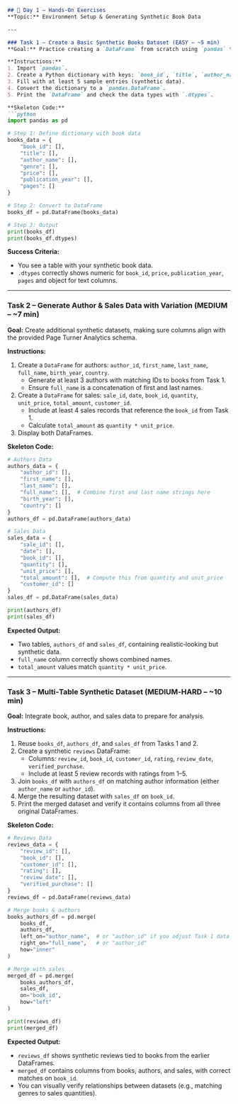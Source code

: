 ```markdown
## 📝 Day 1 – Hands‑On Exercises  
**Topic:** Environment Setup & Generating Synthetic Book Data  

---

### Task 1 – Create a Basic Synthetic Books Dataset (EASY – ~5 min)  
**Goal:** Practice creating a `DataFrame` from scratch using `pandas` to represent book catalog information.  

**Instructions:**  
1. Import `pandas`.  
2. Create a Python dictionary with keys: `book_id`, `title`, `author_name`, `genre`, `price`, `publication_year`, `pages`.  
3. Fill with at least 5 sample entries (synthetic data).  
4. Convert the dictionary to a `pandas.DataFrame`.  
5. Print the `DataFrame` and check the data types with `.dtypes`.  

**Skeleton Code:**
```python
import pandas as pd

# Step 1: Define dictionary with book data
books_data = {
    "book_id": [],
    "title": [],
    "author_name": [],
    "genre": [],
    "price": [],
    "publication_year": [],
    "pages": []
}

# Step 2: Convert to DataFrame
books_df = pd.DataFrame(books_data)

# Step 3: Output
print(books_df)
print(books_df.dtypes)
```

**Success Criteria:**  
- You see a table with your synthetic book data.  
- `.dtypes` correctly shows numeric for `book_id`, `price`, `publication_year`, `pages` and object for text columns.  

---

### Task 2 – Generate Author & Sales Data with Variation (MEDIUM – ~7 min)  
**Goal:** Create additional synthetic datasets, making sure columns align with the provided Page Turner Analytics schema.  

**Instructions:**  
1. Create a `DataFrame` for authors: `author_id`, `first_name`, `last_name`, `full_name`, `birth_year`, `country`.  
   - Generate at least 3 authors with matching IDs to books from Task 1.  
   - Ensure `full_name` is a concatenation of first and last names.  
2. Create a `DataFrame` for sales: `sale_id`, `date`, `book_id`, `quantity`, `unit_price`, `total_amount`, `customer_id`.  
   - Include at least 4 sales records that reference the `book_id` from Task 1.  
   - Calculate `total_amount` as `quantity * unit_price`.  
3. Display both DataFrames.  

**Skeleton Code:**
```python
# Authors Data
authors_data = {
    "author_id": [],
    "first_name": [],
    "last_name": [],
    "full_name": [],  # Combine first and last name strings here
    "birth_year": [],
    "country": []
}
authors_df = pd.DataFrame(authors_data)

# Sales Data
sales_data = {
    "sale_id": [],
    "date": [],
    "book_id": [],
    "quantity": [],
    "unit_price": [],
    "total_amount": [],  # Compute this from quantity and unit_price
    "customer_id": []
}
sales_df = pd.DataFrame(sales_data)

print(authors_df)
print(sales_df)
```

**Expected Output:**  
- Two tables, `authors_df` and `sales_df`, containing realistic‑looking but synthetic data.  
- `full_name` column correctly shows combined names.  
- `total_amount` values match `quantity * unit_price`.  

---

### Task 3 – Multi‑Table Synthetic Dataset (MEDIUM‑HARD – ~10 min)  
**Goal:** Integrate book, author, and sales data to prepare for analysis.  

**Instructions:**  
1. Reuse `books_df`, `authors_df`, and `sales_df` from Tasks 1 and 2.  
2. Create a synthetic `reviews` DataFrame:  
   - Columns: `review_id`, `book_id`, `customer_id`, `rating`, `review_date`, `verified_purchase`.  
   - Include at least 5 review records with ratings from 1–5.  
3. Join `books_df` with `authors_df` on matching author information (either `author_name` or `author_id`).  
4. Merge the resulting dataset with `sales_df` on `book_id`.  
5. Print the merged dataset and verify it contains columns from all three original DataFrames.  

**Skeleton Code:**
```python
# Reviews Data
reviews_data = {
    "review_id": [],
    "book_id": [],
    "customer_id": [],
    "rating": [],
    "review_date": [],
    "verified_purchase": []
}
reviews_df = pd.DataFrame(reviews_data)

# Merge books & authors
books_authors_df = pd.merge(
    books_df,
    authors_df,
    left_on="author_name",  # or "author_id" if you adjust Task 1 data
    right_on="full_name",   # or "author_id"
    how="inner"
)

# Merge with sales
merged_df = pd.merge(
    books_authors_df,
    sales_df,
    on="book_id",
    how="left"
)

print(reviews_df)
print(merged_df)
```

**Expected Output:**  
- `reviews_df` shows synthetic reviews tied to books from the earlier DataFrames.  
- `merged_df` contains columns from books, authors, and sales, with correct matches on `book_id`.  
- You can visually verify relationships between datasets (e.g., matching genres to sales quantities).  
```